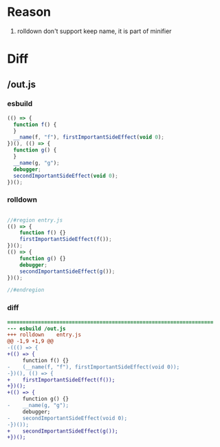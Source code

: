 # Reason
1. rolldown don't support keep name, it is part of minifier
# Diff
## /out.js
### esbuild
```js
(() => {
  function f() {
  }
  __name(f, "f"), firstImportantSideEffect(void 0);
})(), (() => {
  function g() {
  }
  __name(g, "g");
  debugger;
  secondImportantSideEffect(void 0);
})();
```
### rolldown
```js

//#region entry.js
(() => {
	function f() {}
	firstImportantSideEffect(f());
})();
(() => {
	function g() {}
	debugger;
	secondImportantSideEffect(g());
})();

//#endregion

```
### diff
```diff
===================================================================
--- esbuild	/out.js
+++ rolldown	entry.js
@@ -1,9 +1,9 @@
-((() => {
+(() => {
     function f() {}
-    (__name(f, "f"), firstImportantSideEffect(void 0));
-})(), (() => {
+    firstImportantSideEffect(f());
+})();
+(() => {
     function g() {}
-    __name(g, "g");
     debugger;
-    secondImportantSideEffect(void 0);
-})());
+    secondImportantSideEffect(g());
+})();

```